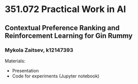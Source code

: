 351.072 Practical Work in AI
======================
## Contextual Preference Ranking and Reinforcement Learning for Gin Rummy
### Mykola Zaitsev, k12147393
Materials:
- Presentation
- Code for experiments (Jupyter notebook)
